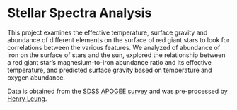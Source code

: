 # Stellar Spectra Analysis
This project examines the effective temperature, surface gravity and abundance of different elements on the surface of red giant stars to look for correlations between the various features. We analyzed of abundance of iron on the surface of stars and the sun, explored the relationship between a red giant star’s magnesium-to-iron abundance ratio and its effective temperature, and predicted surface gravity based on temperature and oxygen abundance.

Data is obtained from the [SDSS APOGEE survey](https://www.sdss4.org/dr17/irspec/) and was pre-processed by [Henry Leung](https://henrysky.github.io/).
